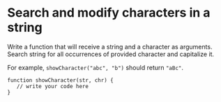 # Search and modify characters in a string
 Write a function that will receive a string and a character as arguments. Search string for all occurrences of provided character and capitalize it.

For example, `showCharacter("abc", "b")` should return `"aBc"`.

```
function showCharacter(str, chr) {
   // write your code here
}
```
